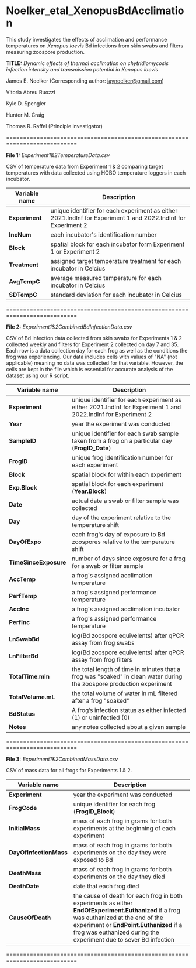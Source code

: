 # Noelker_etal_XenopusBdAcclimation
This study investigates the effects of acclimation and performance temperatures on _Xenopus laevis_ Bd infections from skin swabs and filters measuring zoospore production.

**TITLE:** _Dynamic effects of thermal acclimation on chytridiomycosis infection intensity and transmission potential in Xenopus laevis_

James E. Noelker (Corresponding author: jaynoelker@gmail.com)

Vitoria Abreu Ruozzi

Kyle D. Spengler

Hunter M. Craig

Thomas R. Raffel (Principle investigator)

===========================================================================

**File 1:** _Experiment1&2TemperatureData.csv_

CSV of temperature data from Experiment 1 & 2 comparing target temperatures with data collected using HOBO temperature loggers in each incubator.

| Variable name | Description |
| --- | --- |
| **Experiment** | unique identifier for each experiment as either 2021.IndInf for Experiment 1 and 2022.IndInf for Experiment 2 |
| **IncNum** | each incubator's identification number |
| **Block** | spatial block for each incubator form Experiment 1 or Experiment 2 |
| **Treatment** | assigned target temperature treatment for each incubator in Celcius |
| **AvgTempC** | average measured temperature for each incubator in Celcius |
| **SDTempC** | standard deviation for each incubator in Celcius |

===========================================================================

**File 2:** _Experiment1&2CombinedBdInfectionData.csv_

CSV of Bd infection data collected from skin swabs for Experiments 1 & 2 collected weekly and filters for Experiment 2 collected on day 7 and 35. Each row is a data collection day for each frog as well as the conditions the frog was experiencing. Our data includes cells with values of "NA" (not applicable) meaning no data was collected for that variable. However, the cells are kept in the file which is essential for accurate analysis of the dataset using our R script.

| Variable name | Description |
| --- | --- |
| **Experiment** | unique identifier for each experiment as either 2021.IndInf for Experiment 1 and 2022.IndInf for Experiment 2 |
| **Year** | year the experiment was conducted |
| **SampleID** | unique identifier for each swab sample taken from a frog on a particular day (**FrogID_Date**) |
| **FrogID** | unique frog identification number for each experiment |
| **Block** | spatial block for within each experiment |
| **Exp.Block** | spatial block for each experiment (**Year.Block**) |
| **Date** | actual date a swab or filter sample was collected |
| **Day** | day of the experiment relative to the temperature shift |
| **DayOfExpo** | each frog's day of exposure to Bd zoospores relative to the temperature shift |
| **TimeSinceExposure** | number of days since exposure for a frog for a swab or filter sample |
| **AccTemp** | a frog's assigned acclimation temperature |
| **PerfTemp** | a frog's assigned performance temperature |
| **AccInc** | a frog's assigned acclimation incubator |
| **PerfInc** | a frog's assigned performance temperature |
| **LnSwabBd** | 	log(Bd zoospore equivelents) after qPCR assay from frog swabs |
| **LnFilterBd** | 	log(Bd zoospore equivelents) after qPCR assay from frog filters |
| **TotalTime.min** | the total length of time in minutes that a frog was "soaked" in clean water during the zoospore production experiment |
| **TotalVolume.mL** | the total volume of water in mL filtered after a frog "soaked" |
| **BdStatus** | A frog’s infection status as either infected (1) or uninfectied (0) |
| **Notes** | any notes collected about a given sample |

===========================================================================

**File 3:** _Experiment1&2CombinedMassData.csv_

CSV of mass data for all frogs for Experiments 1 & 2.

| Variable name | Description |
| --- | --- |
| **Experiment** | year the experiment was conducted |
| **FrogCode** | unique identifier for each frog (**FrogID_Block**) |
| **InitialMass** | mass of each frog in grams for both experiments at the beginning of each experiment |
| **DayOfInfectionMass** | mass of each frog in grams for both experiments on the day they were exposed to Bd |
| **DeathMass** | mass of each frog in grams for both experiments on the day they died |
| **DeathDate** | date that each frog died |
| **CauseOfDeath** | the cause of death for each frog in both experiments as either **EndOfExperiment.Euthanized** if a frog was euthanized at the end of the experiment or **EndPoint.Euthanized** if a frog was euthanized during the experiment due to sever Bd infection |

===========================================================================
